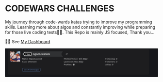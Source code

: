 # CODEWARS CHALLENGES
My journey through code-wards katas trying to improve my programming skills. Learning more about algos and constantly improving while preparing for those live coding tests😶‍🌫️. This Repo is mainly JS focused, Thank you...

👨‍💻 See [My Dashboard](https://www.codewars.com/users/ogooluwanick)

<img src="/docs/codeward.png" alt="img"/>

